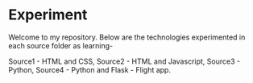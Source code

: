# Experiment
Welcome to my repository.
Below are the technologies experimented in each source folder as learning- 

Source1 - HTML and CSS,
Source2 - HTML and Javascript,
Source3 - Python,
Source4 - Python and Flask - Flight app.
